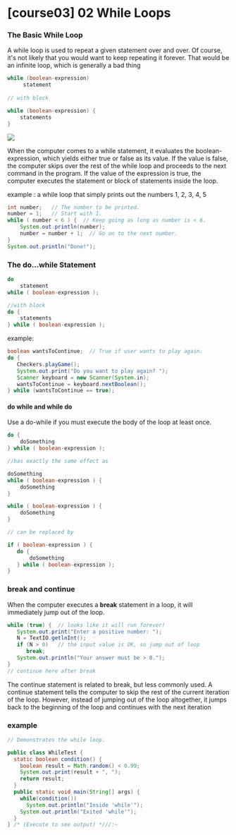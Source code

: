 # \[course03] 02 While Loops

### The Basic While Loop

A while loop is used to repeat a given statement over and over. Of course, it's not likely that you would want to keep repeating it forever. That would be an infinite loop, which is generally a bad thing

```java
while (boolean-expression)
     statement
     
// with block

while (boolean-expression) {
    statements
}
```

![](https://ossp.pengjunjie.com/mweb/16379470189559.jpg)

When the computer comes to a while statement, it evaluates the boolean-expression, which yields either true or false as its value. If the value is false, the computer skips over the rest of the while loop and proceeds to the next command in the program. If the value of the expression is true, the computer executes the statement or block of statements inside the loop.

example : a while loop that simply prints out the numbers 1, 2, 3, 4, 5

```java
int number;   // The number to be printed.
number = 1;   // Start with 1.
while ( number < 6 ) {  // Keep going as long as number is < 6.
    System.out.println(number);
    number = number + 1;  // Go on to the next number.
}
System.out.println("Done!");
```

### The do...while Statement

```java
do
    statement
while ( boolean-expression );

//with block
do {
    statements
} while ( boolean-expression );
```

example:

```java
boolean wantsToContinue;  // True if user wants to play again.
do {
   Checkers.playGame();
   System.out.print("Do you want to play again? ");
   Scanner keyboard = new Scanner(System.in);
   wantsToContinue = keyboard.nextBoolean();
} while (wantsToContinue == true);
```

#### do while and while do

Use a do-while if you must execute the body of the loop at least once.

```java
do {
    doSomething
} while ( boolean-expression );

//has exactly the same effect as

doSomething
while ( boolean-expression ) {
    doSomething
}

while ( boolean-expression ) {
    doSomething
} 

// can be replaced by

if ( boolean-expression ) {
   do {
       doSomething
   } while ( boolean-expression );
}
```

### break and continue

When the computer executes a **break** statement in a loop, it will immediately jump out of the loop.

```java
while (true) {  // looks like it will run forever!
   System.out.print("Enter a positive number: ");
   N = TextIO.getlnInt();
   if (N > 0)   // the input value is OK, so jump out of loop
      break;
   System.out.println("Your answer must be > 0.");
}
// continue here after break
```

The continue statement is related to break, but less commonly used. A continue statement tells the computer to skip the rest of the current iteration of the loop. However, instead of jumping out of the loop altogether, it jumps back to the beginning of the loop and continues with the next iteration

### example

```java
// Demonstrates the while loop.

public class WhileTest {
  static boolean condition() {
    boolean result = Math.random() < 0.99;
    System.out.print(result + ", ");
    return result;
  }
  public static void main(String[] args) {
    while(condition())
      System.out.println("Inside 'while'");
    System.out.println("Exited 'while'");
  }
} /* (Execute to see output) *///:~
```
